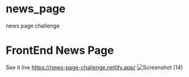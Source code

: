 # news_page
news page challenge
# FrontEnd News Page 
 See it live https://news-page-challenge.netlify.app/
![Screenshot (14)](https://user-images.githubusercontent.com/111267947/231395108-df88fbbc-3c30-48ea-9eb1-ec7bb727f759.png)
